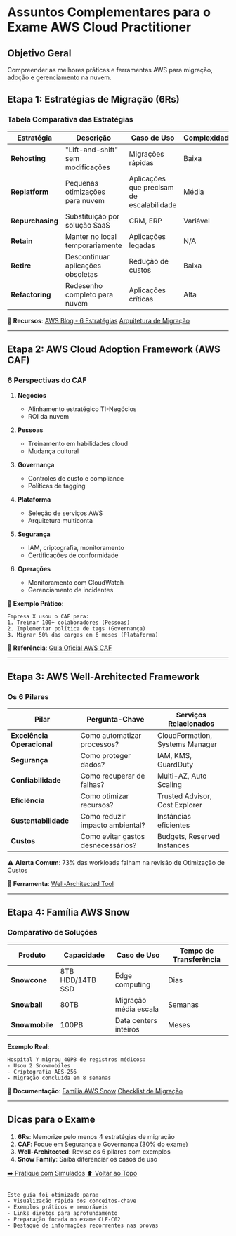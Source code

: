 # Assuntos Complementares para o Exame AWS Cloud Practitioner

## Objetivo Geral

Compreender as melhores práticas e ferramentas AWS para migração, adoção e gerenciamento na nuvem.

## Etapa 1: Estratégias de Migração (6Rs)

### Tabela Comparativa das Estratégias

| Estratégia       | Descrição                         | Caso de Uso                               | Complexidade |
| ---------------- | --------------------------------- | ----------------------------------------- | ------------ |
| **Rehosting**    | "Lift-and-shift" sem modificações | Migrações rápidas                         | Baixa        |
| **Replatform**   | Pequenas otimizações para nuvem   | Aplicações que precisam de escalabilidade | Média        |
| **Repurchasing** | Substituição por solução SaaS     | CRM, ERP                                  | Variável     |
| **Retain**       | Manter no local temporariamente   | Aplicações legadas                        | N/A          |
| **Retire**       | Descontinuar aplicações obsoletas | Redução de custos                         | Baixa        |
| **Refactoring**  | Redesenho completo para nuvem     | Aplicações críticas                       | Alta         |

🔗 **Recursos**:
[AWS Blog - 6 Estratégias](https://aws.amazon.com/blogs/enterprise-strategy/6-strategies-for-migrating-applications-to-the-cloud/)
[Arquitetura de Migração](https://aws.amazon.com/architecture/)

---

## Etapa 2: AWS Cloud Adoption Framework (AWS CAF)

### 6 Perspectivas do CAF

1. **Negócios**

   - Alinhamento estratégico TI-Negócios
   - ROI da nuvem

2. **Pessoas**

   - Treinamento em habilidades cloud
   - Mudança cultural

3. **Governança**

   - Controles de custo e compliance
   - Políticas de tagging

4. **Plataforma**

   - Seleção de serviços AWS
   - Arquitetura multiconta

5. **Segurança**

   - IAM, criptografia, monitoramento
   - Certificações de conformidade

6. **Operações**
   - Monitoramento com CloudWatch
   - Gerenciamento de incidentes

📌 **Exemplo Prático**:

```plaintext
Empresa X usou o CAF para:
1. Treinar 100+ colaboradores (Pessoas)
2. Implementar política de tags (Governança)
3. Migrar 50% das cargas em 6 meses (Plataforma)
```

🔗 **Referência**:
[Guia Oficial AWS CAF](https://aws.amazon.com/professional-services/CAF/)

---

## Etapa 3: AWS Well-Architected Framework

### Os 6 Pilares

| Pilar                      | Pergunta-Chave                     | Serviços Relacionados           |
| -------------------------- | ---------------------------------- | ------------------------------- |
| **Excelência Operacional** | Como automatizar processos?        | CloudFormation, Systems Manager |
| **Segurança**              | Como proteger dados?               | IAM, KMS, GuardDuty             |
| **Confiabilidade**         | Como recuperar de falhas?          | Multi-AZ, Auto Scaling          |
| **Eficiência**             | Como otimizar recursos?            | Trusted Advisor, Cost Explorer  |
| **Sustentabilidade**       | Como reduzir impacto ambiental?    | Instâncias eficientes           |
| **Custos**                 | Como evitar gastos desnecessários? | Budgets, Reserved Instances     |

⚠️ **Alerta Comum**: 73% das workloads falham na revisão de Otimização de Custos

🔗 **Ferramenta**:
[Well-Architected Tool](https://aws.amazon.com/well-architected-tool/)

---

## Etapa 4: Família AWS Snow

### Comparativo de Soluções

| Produto        | Capacidade       | Caso de Uso           | Tempo de Transferência |
| -------------- | ---------------- | --------------------- | ---------------------- |
| **Snowcone**   | 8TB HDD/14TB SSD | Edge computing        | Dias                   |
| **Snowball**   | 80TB             | Migração média escala | Semanas                |
| **Snowmobile** | 100PB            | Data centers inteiros | Meses                  |

**Exemplo Real**:

```plaintext
Hospital Y migrou 40PB de registros médicos:
- Usou 2 Snowmobiles
- Criptografia AES-256
- Migração concluída em 8 semanas
```

🔗 **Documentação**:
[Família AWS Snow](https://aws.amazon.com/snow/)
[Checklist de Migração](https://aws.amazon.com/snow/resources/)

---

## Dicas para o Exame

1. **6Rs**: Memorize pelo menos 4 estratégias de migração
2. **CAF**: Foque em Segurança e Governança (30% do exame)
3. **Well-Architected**: Revise os 6 pilares com exemplos
4. **Snow Family**: Saiba diferenciar os casos de uso

[➡️ Pratique com Simulados](#)
[⬆️ Voltar ao Topo](#assuntos-complementares-para-o-exame-aws-cloud-practitioner)

```

Este guia foi otimizado para:
- Visualização rápida dos conceitos-chave
- Exemplos práticos e memoráveis
- Links diretos para aprofundamento
- Preparação focada no exame CLF-C02
- Destaque de informações recorrentes nas provas
```
